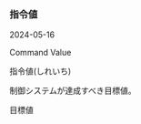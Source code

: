 <article id="指令値">

### 指令値

<p class="st_update_header">2024-05-16</p>
<p class="st_name_header_en">Command Value</p>
<p class="st_name_header_jp">指令値(しれいち)</p>
<div class="article_explanation">制御システムが達成すべき目標値。</div>
<p class="st_name_header_synonyms">目標値</p>
</article>
